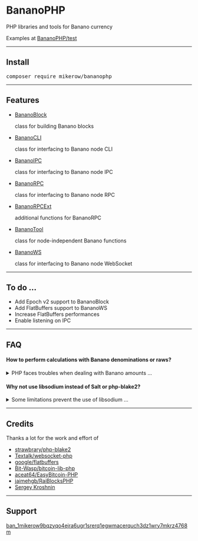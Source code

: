 # BananoPHP

PHP libraries and tools for Banano currency

Examples at [BananoPHP/test](https://github.com/MikeRow/BananoPHP/tree/master/test)

---

## Install

<pre>
composer require mikerow/bananophp
</pre>

---

## Features

- [BananoBlock](https://github.com/MikeRow/BananoPHP/blob/master/src/BananoBlock.php)

  class for building Banano blocks

- [BananoCLI](https://github.com/MikeRow/BananoPHP/blob/master/src/BananoCLI.php)

  class for interfacing to Banano node CLI
  
- [BananoIPC](https://github.com/MikeRow/BananoPHP/blob/master/src/BananoIPC.php)

  class for interfacing to Banano node IPC

- [BananoRPC](https://github.com/MikeRow/BananoPHP/blob/master/src/BananoRPC.php)

  class for interfacing to Banano node RPC

- [BananoRPCExt](https://github.com/MikeRow/BananoPHP/blob/master/src/BananoRPCExt.php)

  additional functions for BananoRPC

- [BananoTool](https://github.com/MikeRow/BananoPHP/blob/master/src/BananoTool.php)

  class for node-independent Banano functions
  
- [BananoWS](https://github.com/MikeRow/BananoPHP/blob/master/src/BananoWS.php)

  class for interfacing to Banano node WebSocket

---

## To do ...

- Add Epoch v2 support to BananoBlock
- Add FlatBuffers support to BananoWS
- Increase FlatBuffers performances
- Enable listening on IPC

---

## FAQ

#### How to perform calculations with Banano denominations or raws?

<details><summary>PHP faces troubles when dealing with Banano amounts ...</summary>
<p>

- Data type `float` isn't precise at certain decimal depths
- Data type `integer` size is limited to 64 bit

A good solution is to perform calculations in raws using [GNU Multiple Precision](https://www.php.net/manual/en/book.gmp.php)

</p>
</details>

#### Why not use libsodium instead of Salt or php-blake2?

<details><summary>Some limitations prevent the use of libsodium ...</summary>
<p>

- Functions `sodium_crypto_sign_*` use SHA-2 instead Blake2
- Functions `sodium_crypto_generichash_*` don't allow output smaller than 16 bytes

</p>
</details>

---

## Credits

Thanks a lot for the work and effort of

- [strawbrary/php-blake2](https://github.com/strawbrary/php-blake2)
- [Textalk/websocket-php](https://github.com/Textalk/websocket-php)
- [google/flatbuffers](https://github.com/google/flatbuffers)
- [Bit-Wasp/bitcoin-lib-php](https://github.com/Bit-Wasp/bitcoin-lib-php)
- [aceat64/EasyBitcoin-PHP](https://github.com/aceat64/EasyBitcoin-PHP)
- [jaimehgb/RaiBlocksPHP](https://github.com/jaimehgb/RaiBlocksPHP)
- [Sergey Kroshnin](https://github.com/SergiySW)

---

## Support

[ban_1mikerow9bqzyqo4ejra6ugr1srerq1egwmacerquch3dz1wry7mkrz4768m](https://creeper.banano.cc/explorer/account/ban_1mikerow9bqzyqo4ejra6ugr1srerq1egwmacerquch3dz1wry7mkrz4768m)